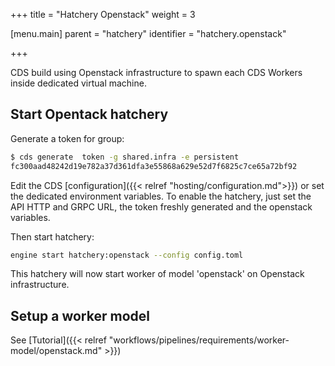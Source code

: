 +++
title = "Hatchery Openstack"
weight = 3

[menu.main]
parent = "hatchery"
identifier = "hatchery.openstack"

+++

CDS build using Openstack infrastructure to spawn each CDS Workers inside dedicated virtual machine.

## Start Opentack hatchery

Generate a token for group:

```bash
$ cds generate  token -g shared.infra -e persistent
fc300aad48242d19e782a37d361dfa3e55868a629e52d7f6825c7ce65a72bf92
```

Edit the CDS [configuration]({{< relref "hosting/configuration.md">}}) or set the dedicated environment variables. To enable the hatchery, just set the API HTTP and GRPC URL, the token freshly generated and the openstack variables.

Then start hatchery:

```bash
engine start hatchery:openstack --config config.toml
```

This hatchery will now start worker of model 'openstack' on Openstack infrastructure.

## Setup a worker model

See [Tutorial]({{< relref "workflows/pipelines/requirements/worker-model/openstack.md" >}})
